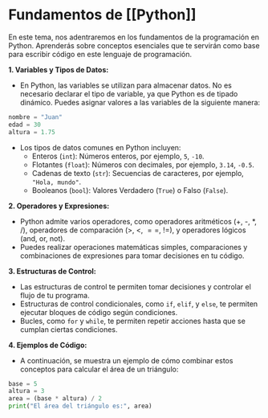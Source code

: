 # **Fundamentos de [[Python]]**

En este tema, nos adentraremos en los fundamentos de la programación en Python. Aprenderás sobre conceptos esenciales que te servirán como base para escribir código en este lenguaje de programación.

**1. Variables y Tipos de Datos:**
   - En Python, las variables se utilizan para almacenar datos. No es necesario declarar el tipo de variable, ya que Python es de tipado dinámico. Puedes asignar valores a las variables de la siguiente manera:
   
```python
nombre = "Juan"
edad = 30
altura = 1.75
```

   - Los tipos de datos comunes en Python incluyen:
     - Enteros (`int`): Números enteros, por ejemplo, `5`, `-10`.
     - Flotantes (`float`): Números con decimales, por ejemplo, `3.14`, `-0.5`.
     - Cadenas de texto (`str`): Secuencias de caracteres, por ejemplo, `"Hola, mundo"`.
     - Booleanos (`bool`): Valores Verdadero (`True`) o Falso (`False`).

**2. Operadores y Expresiones:**
   - Python admite varios operadores, como operadores aritméticos (+, -, *, /), operadores de comparación (>, <, $==$, !=), y operadores lógicos (and, or, not).
   - Puedes realizar operaciones matemáticas simples, comparaciones y combinaciones de expresiones para tomar decisiones en tu código.

**3. Estructuras de Control:**
   - Las estructuras de control te permiten tomar decisiones y controlar el flujo de tu programa.
   - Estructuras de control condicionales, como `if`, `elif`, y `else`, te permiten ejecutar bloques de código según condiciones.
   - Bucles, como `for` y `while`, te permiten repetir acciones hasta que se cumplan ciertas condiciones.

**4. Ejemplos de Código:**
   - A continuación, se muestra un ejemplo de cómo combinar estos conceptos para calcular el área de un triángulo:

```python
base = 5
altura = 3
area = (base * altura) / 2
print("El área del triángulo es:", area)
```

